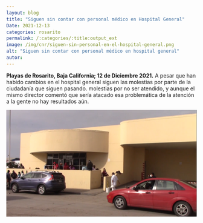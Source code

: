 ```yaml
---
layout: blog
title: "Siguen sin contar con personal médico en Hospital General"
Date: 2021-12-13
categories: rosarito
permalink: /:categories/:title:output_ext
image: /img/cnr/siguen-sin-personal-en-el-hospital-general.png
alt: "Siguen sin contar con personal médico en hospital general"
autor:
---
```


**Playas de Rosarito, Baja California; 12 de Diciembre 2021.** 
A pesar que han habido cambios en el hospital general siguen las molestias por parte de la ciudadanía que siguen pasando.
molestias por no ser atendido, y aunque el mismo director comentó que sería atacado esa problemática de la atención a la gente no hay resultados aún.

<div id="carouselExampleSlidesOnly" class="carousel slide" data-ride="carousel">
  <div class="carousel-inner">
    <div class="carousel-item active">
       <img class="d-block w-100" src="/img/cnr/siguen-sin-personal-en-el-hospital-general.png" loading="lazy"  alt="Siguen sin contar con personal médico en hospital general">
    </div>
  </div>
</div>
